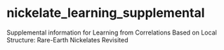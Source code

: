 # nickelate_learning_supplemental
Supplemental information for Learning from Correlations Based on Local Structure: Rare-Earth Nickelates Revisited
